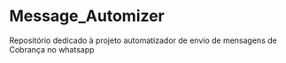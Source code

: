 # Message_Automizer
Repositório dedicado à projeto automatizador de envio de mensagens de Cobrança no whatsapp
